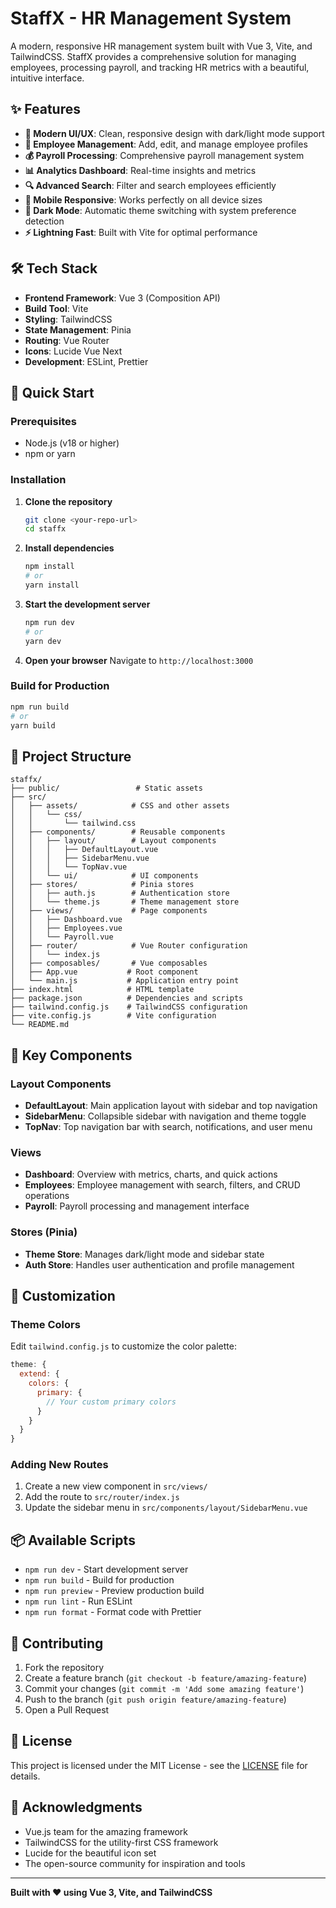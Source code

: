 # StaffX - HR Management System

A modern, responsive HR management system built with Vue 3, Vite, and TailwindCSS. StaffX provides a comprehensive solution for managing employees, processing payroll, and tracking HR metrics with a beautiful, intuitive interface.

## ✨ Features

- **🎨 Modern UI/UX**: Clean, responsive design with dark/light mode support
- **👥 Employee Management**: Add, edit, and manage employee profiles
- **💰 Payroll Processing**: Comprehensive payroll management system
- **📊 Analytics Dashboard**: Real-time insights and metrics
- **🔍 Advanced Search**: Filter and search employees efficiently
- **📱 Mobile Responsive**: Works perfectly on all device sizes
- **🌙 Dark Mode**: Automatic theme switching with system preference detection
- **⚡ Lightning Fast**: Built with Vite for optimal performance

## 🛠️ Tech Stack

- **Frontend Framework**: Vue 3 (Composition API)
- **Build Tool**: Vite
- **Styling**: TailwindCSS
- **State Management**: Pinia
- **Routing**: Vue Router
- **Icons**: Lucide Vue Next
- **Development**: ESLint, Prettier

## 🚀 Quick Start

### Prerequisites

- Node.js (v18 or higher)
- npm or yarn

### Installation

1. **Clone the repository**
   ```bash
   git clone <your-repo-url>
   cd staffx
   ```

2. **Install dependencies**
   ```bash
   npm install
   # or
   yarn install
   ```

3. **Start the development server**
   ```bash
   npm run dev
   # or
   yarn dev
   ```

4. **Open your browser**
   Navigate to `http://localhost:3000`

### Build for Production

```bash
npm run build
# or
yarn build
```

## 📁 Project Structure

```
staffx/
├── public/                 # Static assets
├── src/
│   ├── assets/            # CSS and other assets
│   │   └── css/
│   │       └── tailwind.css
│   ├── components/        # Reusable components
│   │   ├── layout/        # Layout components
│   │   │   ├── DefaultLayout.vue
│   │   │   ├── SidebarMenu.vue
│   │   │   └── TopNav.vue
│   │   └── ui/            # UI components
│   ├── stores/            # Pinia stores
│   │   ├── auth.js        # Authentication store
│   │   └── theme.js       # Theme management store
│   ├── views/             # Page components
│   │   ├── Dashboard.vue
│   │   ├── Employees.vue
│   │   └── Payroll.vue
│   ├── router/            # Vue Router configuration
│   │   └── index.js
│   ├── composables/       # Vue composables
│   ├── App.vue           # Root component
│   └── main.js           # Application entry point
├── index.html            # HTML template
├── package.json          # Dependencies and scripts
├── tailwind.config.js    # TailwindCSS configuration
├── vite.config.js        # Vite configuration
└── README.md
```

## 🎯 Key Components

### Layout Components

- **DefaultLayout**: Main application layout with sidebar and top navigation
- **SidebarMenu**: Collapsible sidebar with navigation and theme toggle
- **TopNav**: Top navigation bar with search, notifications, and user menu

### Views

- **Dashboard**: Overview with metrics, charts, and quick actions
- **Employees**: Employee management with search, filters, and CRUD operations
- **Payroll**: Payroll processing and management interface

### Stores (Pinia)

- **Theme Store**: Manages dark/light mode and sidebar state
- **Auth Store**: Handles user authentication and profile management

## 🎨 Customization

### Theme Colors

Edit `tailwind.config.js` to customize the color palette:

```javascript
theme: {
  extend: {
    colors: {
      primary: {
        // Your custom primary colors
      }
    }
  }
}
```

### Adding New Routes

1. Create a new view component in `src/views/`
2. Add the route to `src/router/index.js`
3. Update the sidebar menu in `src/components/layout/SidebarMenu.vue`

## 📦 Available Scripts

- `npm run dev` - Start development server
- `npm run build` - Build for production
- `npm run preview` - Preview production build
- `npm run lint` - Run ESLint
- `npm run format` - Format code with Prettier

## 🤝 Contributing

1. Fork the repository
2. Create a feature branch (`git checkout -b feature/amazing-feature`)
3. Commit your changes (`git commit -m 'Add some amazing feature'`)
4. Push to the branch (`git push origin feature/amazing-feature`)
5. Open a Pull Request

## 📄 License

This project is licensed under the MIT License - see the [LICENSE](LICENSE) file for details.

## 🙏 Acknowledgments

- Vue.js team for the amazing framework
- TailwindCSS for the utility-first CSS framework
- Lucide for the beautiful icon set
- The open-source community for inspiration and tools

---

**Built with ❤️ using Vue 3, Vite, and TailwindCSS**